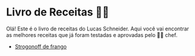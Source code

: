 # Livro de Receitas 🧑‍🍳

Olá! Este é o livro de receitas do Lucas Schneider. Aqui você vai encontrar as melhores receitas que já foram testadas e aprovadas pelo :man_cook: chef.

- [Strogonoff de frango](\main\receitas\Strogonoff.md)
